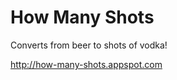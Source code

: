 How Many Shots
==============
Converts from beer to shots of vodka!

http://how-many-shots.appspot.com